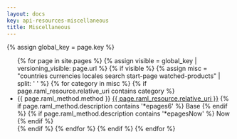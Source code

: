 ```yaml
---
layout: docs
key: api-resources-miscellaneous
title: Miscellaneous
---
```

{% assign global_key = page.key %}

<ul id="resource-list">
  {% for page in site.pages %}
    {% assign visible = global_key | versioning_visible: page.url %}
    {% if visible %}
      {% assign misc = "countries currencies locales search start-page watched-products" | split: ' ' %}
        {% for category in misc %}
          {% if page.raml_resource.relative_uri contains category %}
            <li class="resource-entry">
              <span class="http-method http-method-{{ page.raml_method.method | downcase }}">{{ page.raml_method.method }}</span>
              <a href="{{ page.url | prepend: site.baseurl }}">{{ page.raml_resource.relative_uri }}</a>
              {% if page.raml_method.description contains '*epages6' %}
                <span class="ep-label-base ep-label">Base</span>
              {% endif %}
              {% if page.raml_method.description contains '*epagesNow' %}
                <span class="ep-label-now ep-label">Now</span>
              {% endif %}
            </li>
          {% endif %}
        {% endfor %}
      {% endif %}
  {% endfor %}
</ul>
